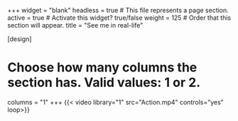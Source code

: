 +++
widget = "blank"
headless = true  # This file represents a page section.
active = true  # Activate this widget? true/false
weight = 125  # Order that this section will appear.
title = "See me in real-life"


[design]
  # Choose how many columns the section has. Valid values: 1 or 2.
  columns = "1"
+++
{{< video library="1" src="Action.mp4" controls="yes" loop>}}
